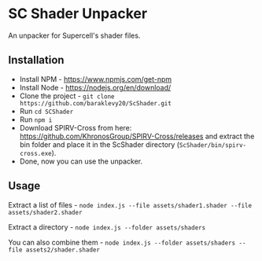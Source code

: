 # SC Shader Unpacker

An unpacker for Supercell's shader files.

## Installation

- Install NPM - https://www.npmjs.com/get-npm
- Install Node - https://nodejs.org/en/download/
- Clone the project - `git clone https://github.com/baraklevy20/ScShader.git`
- Run `cd SCShader`
- Run `npm i`
- Download SPIRV-Cross from here: https://github.com/KhronosGroup/SPIRV-Cross/releases and extract the bin folder and place it in the ScShader directory (`ScShader/bin/spirv-cross.exe`).
- Done, now you can use the unpacker.

## Usage

Extract a list of files - `node index.js --file assets/shader1.shader --file assets/shader2.shader`

Extract a directory - `node index.js --folder assets/shaders`

You can also combine them - `node index.js --folder assets/shaders --file assets2/shader.shader`
